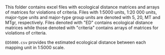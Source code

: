 This folder contains excel files with ecological distance matrices and arrays of matrices for violations of criteria. Files with 1:5000 units, 1:20 000 units, major-type units and major-type group units are denoted with 5, 20, MT and MTgr, respectively. Files denoted with "ED" contains ecological distance matrices while those denoted with "criteria" contains arrays of matrices for violations of criteria.

`ED5000.csv` provides the estimated ecological distance between each mapping unit in 1:5000 scale.
